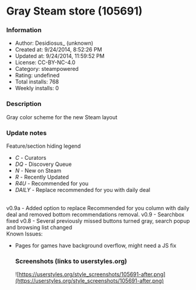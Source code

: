 # Gray Steam store (105691)

### Information
- Author: Desidiosus_ (unknown)
- Created at: 9/24/2014, 8:52:26 PM
- Updated at: 9/24/2014, 11:59:52 PM
- License: CC-BY-NC-4.0
- Category: steampowered
- Rating: undefined
- Total installs: 768
- Weekly installs: 0


### Description
Gray color scheme for the new Steam layout

### Update notes
Feature/section hiding legend
<ul>
<li><em>C</em> - Curators</li>
<li><em>DQ</em> - Discovery Queue</li>
<li><em>N</em> - New on Steam</li>
<li><em>R</em> - Recently Updated</li>
<li><em>R4U</em> - Recommended for you</li>
<li><em>DAILY</em> - Replace recommended for you with daily deal
</ul>
</br>
v0.9a - Added option to replace Recommended for you column with daily deal and removed bottom recommendations removal. 
v0.9 - Searchbox fixed
v0.8 - Several previously missed buttons turned gray, search popup and browsing list changed

</br>
Known Issues:
<ul>
<li>Pages for games have background overflow, might need a JS fix</li>

### Screenshots (links to userstyles.org)
![https://userstyles.org/style_screenshots/105691-after.png](https://userstyles.org/style_screenshots/105691-after.png)



